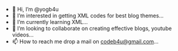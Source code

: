 - 👋 Hi, I’m @yogb4u
- 👀 I’m interested in getting XML codes for best blog themes...
- 🌱 I’m currently learning XML...
- 💞️ I’m looking to collaborate on creating effective blogs, youtube videos...
- 📫 How to reach me drop a mail on codeb4u@gmail.com...

<!---
yogb4u/yogb4u is a ✨ special ✨ repository because its `README.md` (this file) appears on your GitHub profile.
You can click the Preview link to take a look at your changes.
--->
